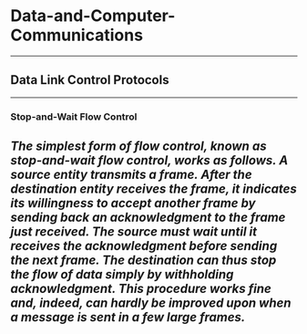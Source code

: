 # Data-and-Computer-Communications
----
## Data Link Control Protocols


----
### Stop-and-Wait Flow Control
*The simplest form of flow control, known as stop-and-wait flow control, works as
follows. A source entity transmits a frame. After the destination entity receives
the frame, it indicates its willingness to accept another frame by sending back an
acknowledgment to the frame just received. The source must wait until it receives
the acknowledgment before sending the next frame. The destination can thus stop
the flow of data simply by withholding acknowledgment. This procedure works fine
and, indeed, can hardly be improved upon when a message is sent in a few large frames.*
---
